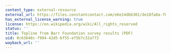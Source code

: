 ```yaml
---
content_type: external-resource
external_url: https://files.constantcontact.com/e6e14db6301/de18fa8a-70b5-4f93-bb9d-93310c92b8b2.pdf
has_external_license_warning: true
license: https://en.wikipedia.org/wiki/All_rights_reserved
status: ''
title: Topline from Barr Foundation survey results (PDF)
uid: 0c63648c-f994-42d5-bf55-e75b7c32a773
wayback_url: ''
---
```

